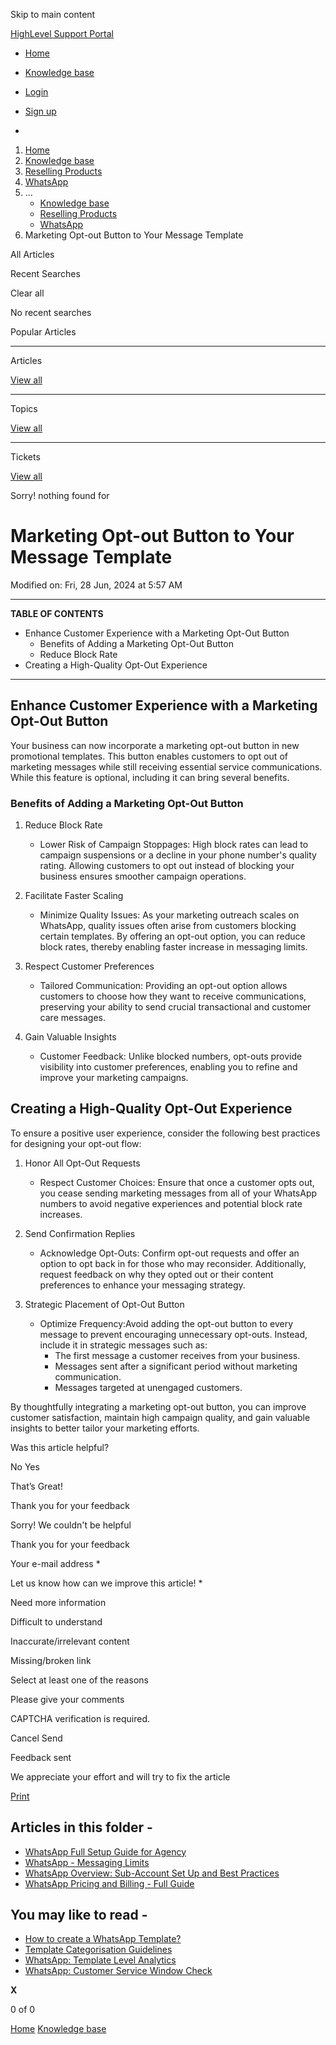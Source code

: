 Skip to main content

[ HighLevel Support Portal ](https://help.gohighlevel.com)

  * [ Home ](/support/home)
  * [ Knowledge base ](/support/solutions)

  * [Login](/support/login)
  * [Sign up](/support/signup)
  * 

  1. [Home](/support/home)
  2. [Knowledge base](/support/solutions)
  3. [Reselling Products](/support/solutions/48000454568)
  4. [WhatsApp](/support/solutions/folders/48000683465)
  5. ... 
     * [Knowledge base](/support/solutions)
     * [Reselling Products](/support/solutions/48000454568)
     * [WhatsApp](/support/solutions/folders/48000683465)
  6. Marketing Opt-out Button to Your Message Template

All  Articles 

Recent Searches

Clear all

No recent searches

Popular Articles

* * *

Articles

[View all](/support/search/solutions)

* * *

Topics

[View all](/support/search/topics)

* * *

Tickets

[View all](/support/search/tickets)

Sorry! nothing found for   

# Marketing Opt-out Button to Your Message Template

Modified on: Fri, 28 Jun, 2024 at 5:57 AM

* * *

**TABLE OF CONTENTS**

  * Enhance Customer Experience with a Marketing Opt-Out Button
    * Benefits of Adding a Marketing Opt-Out Button
    * Reduce Block Rate
  * Creating a High-Quality Opt-Out Experience

* * *

## Enhance Customer Experience with a Marketing Opt-Out Button

Your business can now incorporate a marketing opt-out button in new promotional templates. This button enables customers to opt out of marketing messages while still receiving essential service communications. While this feature is optional, including it can bring several benefits.

### Benefits of Adding a Marketing Opt-Out Button

  1. Reduce Block Rate
     * Lower Risk of Campaign Stoppages: High block rates can lead to campaign suspensions or a decline in your phone number's quality rating. Allowing customers to opt out instead of blocking your business ensures smoother campaign operations.
  2. Facilitate Faster Scaling

     * Minimize Quality Issues: As your marketing outreach scales on WhatsApp, quality issues often arise from customers blocking certain templates. By offering an opt-out option, you can reduce block rates, thereby enabling faster increase in messaging limits.
  3. Respect Customer Preferences

     * Tailored Communication: Providing an opt-out option allows customers to choose how they want to receive communications, preserving your ability to send crucial transactional and customer care messages.
  4. Gain Valuable Insights

     * Customer Feedback: Unlike blocked numbers, opt-outs provide visibility into customer preferences, enabling you to refine and improve your marketing campaigns.

## Creating a High-Quality Opt-Out Experience

To ensure a positive user experience, consider the following best practices for designing your opt-out flow:

  1. Honor All Opt-Out Requests

     * Respect Customer Choices: Ensure that once a customer opts out, you cease sending marketing messages from all of your WhatsApp numbers to avoid negative experiences and potential block rate increases.
  2. Send Confirmation Replies

     * Acknowledge Opt-Outs: Confirm opt-out requests and offer an option to opt back in for those who may reconsider. Additionally, request feedback on why they opted out or their content preferences to enhance your messaging strategy.
  3. Strategic Placement of Opt-Out Button

     * Optimize Frequency:Avoid adding the opt-out button to every message to prevent encouraging unnecessary opt-outs. Instead, include it in strategic messages such as:
       * The first message a customer receives from your business.
       * Messages sent after a significant period without marketing communication.
       * Messages targeted at unengaged customers.

By thoughtfully integrating a marketing opt-out button, you can improve customer satisfaction, maintain high campaign quality, and gain valuable insights to better tailor your marketing efforts.

Was this article helpful?

No  Yes 

That’s Great!

Thank you for your feedback

Sorry! We couldn't be helpful

Thank you for your feedback

Your e-mail address *

Let us know how can we improve this article! *

Need more information 

Difficult to understand 

Inaccurate/irrelevant content 

Missing/broken link 

Select at least one of the reasons 

Please give your comments 

CAPTCHA verification is required. 

Cancel  Send 

Feedback sent

We appreciate your effort and will try to fix the article

[Print](javascript:print\(\))

## Articles in this folder -

  * [WhatsApp Full Setup Guide for Agency](/support/solutions/articles/48001206216-whatsapp-full-setup-guide-for-agency)
  * [WhatsApp - Messaging Limits](/support/solutions/articles/155000001637-whatsapp-messaging-limits)
  * [WhatsApp Overview: Sub-Account Set Up and Best Practices](/support/solutions/articles/155000001980-whatsapp-overview-sub-account-set-up-and-best-practices)
  * [WhatsApp Pricing and Billing - Full Guide](/support/solutions/articles/155000001428-whatsapp-pricing-and-billing-full-guide)

## You may like to read -

  * [How to create a WhatsApp Template?](/support/solutions/articles/155000000861-how-to-create-a-whatsapp-template-)
  * [Template Categorisation Guidelines](/support/solutions/articles/155000001058-template-categorisation-guidelines)
  * [WhatsApp: Template Level Analytics](/support/solutions/articles/155000003714-whatsapp-template-level-analytics)
  * [WhatsApp: Customer Service Window Check](/support/solutions/articles/155000003235-whatsapp-customer-service-window-check)

**X**

0 of 0 []()

[Home](/support/home) [Knowledge base](/support/solutions)

